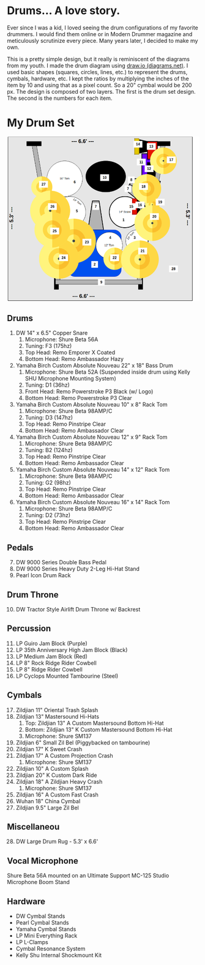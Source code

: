 # Drums... A love story.

Ever since I was a kid, I loved seeing the drum configurations of my favorite drummers. I would find them online or in Modern Drummer magazine and meticulously scrutinize every piece. Many years later, I decided to make my own.

This is a pretty simple design, but it really is reminiscent of the diagrams from my youth. I made the drum diagram using [draw.io (diagrams.net)](https://www.drawio.com/). I used basic shapes (squares, circles, lines, etc.) to represent the drums, cymbals, hardware, etc. I kept the ratios by multiplying the inches of the item by 10 and using that as a pixel count. So a 20" cymbal would be 200 px. The design is composed of two layers. The first is the drum set design. The second is the numbers for each item.

# My Drum Set

![Drum Set With Item Map](Assets/DrumSetWithItemMap.png)

## Drums

1. DW 14" x 6.5" Copper Snare
   1. Microphone: Shure Beta 56A
   2. Tuning: F3 (175hz)
   3. Top Head: Remo Emporer X Coated
   4. Bottom Head: Remo Ambassador Hazy
2. Yamaha Birch Custom Absolute Nouveau 22" x 18" Bass Drum
   1. Microphone: Shure Beta 52A (Suspended inside drum using Kelly SHU Microphone Mounting System)
   2. Tuning: D1 (36hz)
   3. Front Head: Remo Powerstroke P3 Black (w/ Logo)
   4. Bottom Head: Remo Powerstroke P3 Clear 
3. Yamaha Birch Custom Absolute Nouveau 10" x 8" Rack Tom
   1. Microphone: Shure Beta 98AMP/C
   2. Tuning: D3 (147hz)
   3. Top Head: Remo Pinstripe Clear
   4. Bottom Head: Remo Ambassador Clear
4. Yamaha Birch Custom Absolute Nouveau 12" x 9" Rack Tom
   1. Microphone: Shure Beta 98AMP/C
   2. Tuning: B2 (124hz)
   3. Top Head: Remo Pinstripe Clear
   4. Bottom Head: Remo Ambassador Clear
5. Yamaha Birch Custom Absolute Nouveau 14" x 12" Rack Tom
   1. Microphone: Shure Beta 98AMP/C
   2. Tuning: G2 (98hz)
   3. Top Head: Remo Pinstripe Clear
   4. Bottom Head: Remo Ambassador Clear
6. Yamaha Birch Custom Absolute Nouveau 16" x 14" Rack Tom
   1. Microphone: Shure Beta 98AMP/C
   2. Tuning: D2 (73hz)
   3. Top Head: Remo Pinstripe Clear
   4. Bottom Head: Remo Ambassador Clear

## Pedals

7. DW 9000 Series Double Bass Pedal
8. DW 9000 Series Heavy Duty 2-Leg Hi-Hat Stand
9. Pearl Icon Drum Rack

## Drum Throne

10. DW Tractor Style Airlift Drum Throne w/ Backrest

## Percussion

11. LP Guiro Jam Block (Purple)
12. LP 35th Anniversary High Jam Block (Black)
13. LP Medium Jam Block (Red)
14. LP 8" Rock Ridge Rider Cowbell
15. LP 8" Ridge Rider Cowbell
16. LP Cyclops Mounted Tambourine (Steel)

## Cymbals

17. Zildjian 11" Oriental Trash Splash
18. Zildjian 13" Mastersound Hi-Hats
    1. Top: Zildjian 13" A Custom Mastersound Bottom Hi-Hat
    2. Bottom: Zildjian 13" K Custom Mastersound Bottom  Hi-Hat
    3. Microphone: Shure SM137
19. Zildjian 6" Small Zil Bel (Piggybacked on tambourine)
20. Zildjian 17" K Sweet Crash
21. Zildjian 17" A Custom Projection Crash
    1. Microphone: Shure SM137
22. Zildjian 10" A Custom Splash
23. Zildjian 20" K Custom Dark Ride
24. Zildjian 18" A Zildjian Heavy Crash
    1. Microphone: Shure SM137
25. Zildjian 16" A Custom Fast Crash
26. Wuhan 18" China Cymbal
27. Zildjian 9.5" Large Zil Bel

## Miscellaneou
28. DW Large Drum Rug - 5.3' x 6.6'

## Vocal Microphone

Shure Beta 56A mounted on an Ultimate Support MC-125 Studio Microphone Boom Stand

## Hardware
   * DW Cymbal Stands
   * Pearl Cymbal Stands
   * Yamaha Cymbal Stands
   * LP Mini Everything Rack
   * LP L-Clamps
   * Cymbal Resonance System
   * Kelly Shu Internal Shockmount Kit